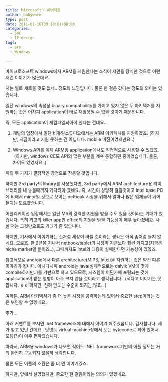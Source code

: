 ```yaml
---
title: Microsoft의 ARM지원
author: babyworm
type: post
date: 2011-01-16T09:10:01+00:00
categories:
  - SoC
  - IP design
tags:
  - arm
  - Windows

---
```

마이크로소프트 windows에서 ARM을 지원한다는 소식이 지면을 장식한 것으로 이런 저런 이야기가 많은데요.

  저는 별로 새로울 것도 없네.. 정도의 느낌입니다. 물론 한 걸음 갔다는 정도의 의미는 있습니다.

  일단 windows의 속성상 binary compatibility를 가지고 있지 않은 두 아키텍쳐를 지원하는 것은 어차피 application이 바로 재활용될 수 없을 것이기 때문입니다.

  즉, 모든 application이 재컴파일되어야 한다는 건데요..


1.  개발의 입장에서 일단 비쥬얼스튜디오에서는 ARM 아키텍처를 지원하겠죠. (하지만, 지금이라고 지원 못하는 건 아닙니다. mobile 버전이었지만요..)


2.  Windows API를 이제 ARM용 application에서도 직접적으로 사용할 수 있겠죠.  (하지만, windows CE도 API의 많은 부분을 계속 통합하던 중이었습니다. 물론, 차이도 있었지요..)


  위의 두 가지가 결정적인 장점으로 작용할 것입니다.

  하지만 3rd party의 library를 사용했다면, 3rd party에서 ARM architecture용 라이브러리를 내 놓을때까지 기다려야 겠네요. 즉, 시간이 상당히 걸릴것이고 intel base PC에 비해서 minor일 것으로 보이는 netbook 시장을 위해서 얼마나 많은 업체들이 뛰어들지는 모르겠습니다.

  어플리케이션 입장에서는 일단 MS의 강력한 지원을 받을 수도 있을 것이라는 기대가 있습니다. 특히 최고의 killer app인 office의 지원을 받을 가능성이 매우 높아졌네요. 사실 저는 그것만으로도 기대가 좀 있습니다.

  하지만, 기사에서 이야기하는 것처럼 세상이 바뀔 것이라는 생각은 아직 좀처럼 들지 않네요. 모르죠. 한 2년쯤 지나서 netbook/tablet의 시장이 지금보다 훨씬 커지고(지금은 niche market일 뿐이죠..), 그때까지도 intel의 대응이 실패한다면 가능성이 있겠죠.


  참고적으로 android에서 다른 architecture(MIPS, Intel)을 지원하는 것은 약간 다른 이야기가 됩니다. 아시다시피 android는 java(실제적으로는 dalvik VM에 맞게 compile하지만..)를 기반으로 하고 있으므로, 시스템이 어딘가에 포팅되는 것에 application이 받는 영향이 아주 크지 않을 것이라고 생각됩니다.  (적다고 이야기는 못합니다. ㅎㅎ 하지만, 전혀 안도는 수준이 되지는 않죠.. )

  여하튼, ARM 아키텍쳐가 좀 더 높은 시장을 공략하는데 있어서 중요한 step이라는 것은 부인할 수 없겠네요.

  추가…

  아래 커맨트를 보시면 .net framework에 대해서 이야기 해주셨습니다. 감사합니다. 제가 잊고 있던 건데요.. 닷넷도 virtual machine상에서 도는 bytecode로 되어 있어서 포팅(?)이 아주 편하겠습니다.

  따라서, ARM용 windows가 나오면 적어도 .NET framework 기반의 어플 정도는 거의 완전히 구동되지 않을까 생각합니다.

  물론 모든 어플의 호환은 좀 더 먼 이야기겠죠.

  하지만, 앞에서 설명했지만, 중요한 한 걸음이라는 의의가 있겠네요.
